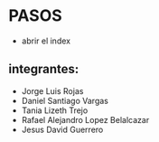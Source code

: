# PASOS

 * abrir el index 


## integrantes: 
- Jorge Luis Rojas
- Daniel Santiago Vargas
- Tania Lizeth Trejo
- Rafael Alejandro Lopez Belalcazar
- Jesus David Guerrero
